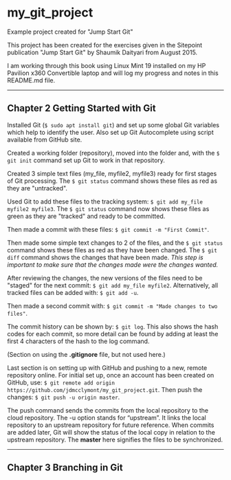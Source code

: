 # my_git_project
Example project created for "Jump Start Git"

This project has been created for the exercises given in the Sitepoint publication "Jump Start Git" by Shaumik Daityari from August 2015.

I am working through this book using Linux Mint 19 installed on my HP Pavilion x360 Convertible laptop and will log my progress and notes in this README.md file.

***
## Chapter 2 Getting Started with Git

Installed Git (`$ sudo apt install git`) and set up some global Git variables which help to identify the user. Also set up Git Autocomplete using script available from GitHub site.

Created a working folder (repository), moved into the folder and, with the `$ git init` command set up Git to work in that repository.

Created 3 simple text files (my_file, myfile2, myfile3) ready for first stages of Git processing. The `$ git status` command shows these files as red as they are "untracked".

Used Git to add these files to the tracking system: `$ git add my_file myfile2 myfile3`. The `$ git status` command now shows these files as green as they are "tracked" and ready to be committed.

Then made a commit with these files: `$ git commit -m "First Commit"`.

Then made some simple text changes to 2 of the files, and the `$ git status` command shows these files as red as they have been changed. The `$ git diff` command shows the changes that have been made. *This step is important to make sure that the changes made were the changes wanted.*

After reviewing the changes, the new versions of the files need to be "staged" for the next commit: `$ git add my_file myfile2`. Alternatively, all tracked files can be added with: `$ git add -u`.

Then made a second commit with: `$ git commit -m "Made changes to two files"`.

The commit history can be shown by: `$ git log`. This also shows the hash codes for each commit, so more detail can be found by adding at least the first 4 characters of the hash to the log command.

(Section on using the **.gitignore** file, but not used here.)

Last section is on setting up with GitHub and pushing to a new, remote repository online. For initial set up, once an account has been created on GitHub, use: `$ git remote add origin https://github.com/jdmcclymont/my_git_project.git`. Then push the changes: `$ git push -u origin master`.

The push command sends the commits from the local repository to the cloud repository. The -u option stands for “upstream”. It links the local repository to an upstream repository for future reference. When commits are added later, Git will show the
status of the local copy in relation to the upstream repository. The **master** here signifies the files to be synchronized.

***

## Chapter 3 Branching in Git

